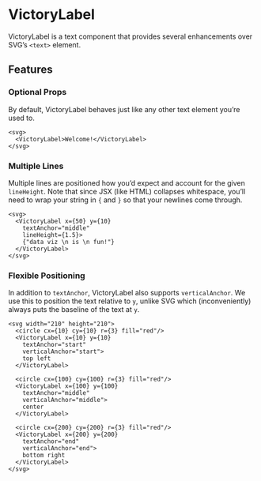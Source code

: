 VictoryLabel
============

VictoryLabel is a text component that provides several enhancements over SVG’s `<text>` element.

## Features

### Optional Props

By default, VictoryLabel behaves just like any other text element you’re used to.

```playground
<svg>
  <VictoryLabel>Welcome!</VictoryLabel>
</svg>
```

### Multiple Lines

Multiple lines are positioned how you’d expect and account for the given `lineHeight`. Note that since JSX (like HTML) collapses whitespace, you’ll need to wrap your string in `{` and `}` so that your newlines come through.

```playground
<svg>
  <VictoryLabel x={50} y={10}
    textAnchor="middle"
    lineHeight={1.5}>
    {"data viz \n is \n fun!"}
  </VictoryLabel>
</svg>
```

### Flexible Positioning

In addition to `textAnchor`, VictoryLabel also supports `verticalAnchor`. We use this to position the text relative to `y`, unlike SVG which (inconveniently) always puts the baseline of the text at `y`.

```playground
<svg width="210" height="210">
  <circle cx={10} cy={10} r={3} fill="red"/>
  <VictoryLabel x={10} y={10}
    textAnchor="start"
    verticalAnchor="start">
    top left
  </VictoryLabel>

  <circle cx={100} cy={100} r={3} fill="red"/>
  <VictoryLabel x={100} y={100}
    textAnchor="middle"
    verticalAnchor="middle">
    center
  </VictoryLabel>

  <circle cx={200} cy={200} r={3} fill="red"/>
  <VictoryLabel x={200} y={200}
    textAnchor="end"
    verticalAnchor="end">
    bottom right
  </VictoryLabel>
</svg>
```
